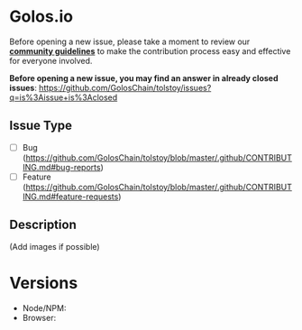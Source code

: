 # Golos.io

Before opening a new issue, please take a moment to review our [**community guidelines**](https://github.com/GolosChain/tolstoy/blob/master/.github/CONTRIBUTING.md) to make the contribution process easy and effective for everyone involved.

**Before opening a new issue, you may find an answer in already closed issues**:
https://github.com/GolosChain/tolstoy/issues?q=is%3Aissue+is%3Aclosed

## Issue Type

- [ ] Bug (https://github.com/GolosChain/tolstoy/blob/master/.github/CONTRIBUTING.md#bug-reports)
- [ ] Feature (https://github.com/GolosChain/tolstoy/blob/master/.github/CONTRIBUTING.md#feature-requests)

## Description

(Add images if possible)

# Versions

- Node/NPM:
- Browser:
